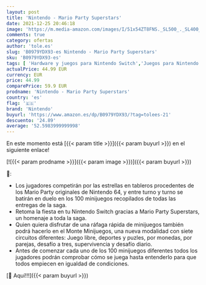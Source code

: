 ```yaml
---
layout: post
title: 'Nintendo - Mario Party Superstars'
date: 2021-12-25 20:46:18
image: 'https://m.media-amazon.com/images/I/51x54ZT8FNS._SL500_._SL400_.jpg'
comments: true
category: ofertas
author: 'tole.es'
slug: 'B0979YDX93-es Nintendo - Mario Party Superstars'
sku: 'B0979YDX93-es'
tags: [ 'Hardware y juegos para Nintendo Switch','Juegos para Nintendo Switch','Videojuegos','nintendo', ]
actualPrice: 44.99 EUR
currency: EUR
price: 44.99
comparePrice: 59.9 EUR
prodname: 'Nintendo - Mario Party Superstars'
country: 'es'
flag: '🇪🇸'
brand: 'Nintendo'
buyurl: 'https://www.amazon.es/dp/B0979YDX93/?tag=tolees-21'
descuento: '24.89'
average: '52.5983999999998'
---
```


En este momento está [{{< param title >}}]({{< param buyurl >}}) en el siguiente enlace!

[![{{< param prodname >}}]({{< param image >}})]({{< param buyurl >}})

🔎:

- Los jugadores competirán por las estrellas en tableros procedentes de los Mario Party originales de Nintendo 64, y entre turno y turno se batirán en duelo en los 100 minijuegos recopilados de todas las entregas de la saga.
- Retoma la fiesta en tu Nintendo Switch gracias a Mario Party Superstars, un homenaje a toda la saga.
- Quien quiera disfrutar de una ráfaga rápida de minijuegos también podrá hacerlo en el Monte Minijuegos, una nueva modalidad con siete circuitos diferentes: Juego libre, deportes y puzles, por monedas, por parejas, desafío a tres, supervivencia y desafío diario.
- Antes de comenzar cada uno de los 100 minijuegos diferentes todos los jugadores podrán comprobar cómo se juega hasta entenderlo para que todos empiecen en igualdad de condiciones.

[🛒 Aquí!!!]({{< param buyurl >}})
